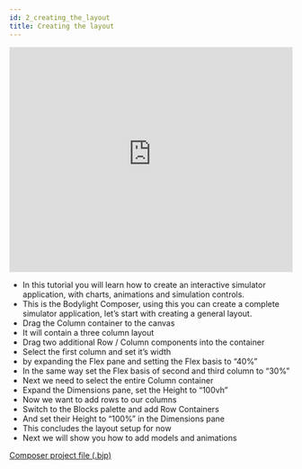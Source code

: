 ```yaml
---
id: 2_creating_the_layout
title: Creating the layout
---
```


<iframe src="https://www.youtube-nocookie.com/embed/3pE11ctcneA" frameBorder="0" width="100%" height="400px" allow="accelerometer; autoplay; encrypted-media; gyroscope; picture-in-picture" allowFullScreen></iframe>

* In this tutorial you will learn how to create an interactive simulator application, with charts, animations and simulation controls.
* This is the Bodylight Composer, using this you can create a complete simulator application, let’s start with creating a general layout.
* Drag the Column container to the canvas
* It will contain a three column layout
* Drag two additional Row / Column components into the container
* Select the first column and set it’s width
* by expanding the Flex pane and setting the Flex basis to “40%”
* In the same way set the Flex basis of second and third column to “30%”
* Next we need to select the entire Column container
* Expand the Dimensions pane, set the Height to “100vh”
* Now we want to add rows to our columns
* Switch to the Blocks palette and add Row Containers
* And set their Height to “100%” in the Dimensions pane
* This concludes the layout setup for now
* Next we will show you how to add models and animations


[Composer project file (.bjp)](../examples/pvloops/1.bjp)
